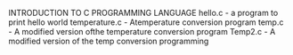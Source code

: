 INTRODUCTION TO C PROGRAMMING LANGUAGE
hello.c - a program to print hello world
temperature.c - Atemperature conversion program
temp.c - A modified version ofthe temperature conversion program
Temp2.c - A modified version of the temp conversion programming

